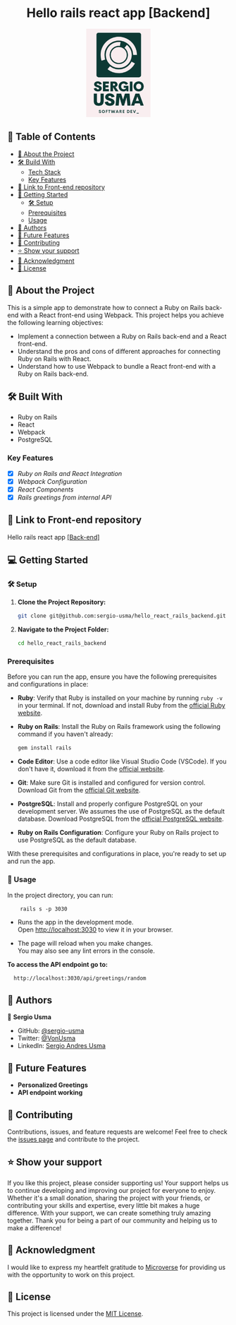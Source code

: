 <a name="readme-top"></a>

<div align="center">

  <h1><b>Hello rails react app [Backend]</b></h1>

  <img src="./public/logo.png" alt="logo" width="auto"  height="200">
  <br/>
</div>

## 📗 Table of Contents

- [📖 About the Project](#about-project)
- [🛠 Build With](#build-with)
    - [Tech Stack](#tech-stack)
    - [Key Features](#key-features)
- [🚅 Link to Front-end repository](#frontend)
- [📖 Getting Started](#started)
    - [🛠 Setup](#setup)
    - [Prerequisites](#prerequisites)
    - [Usage](#usage)
- [👥 Authors](#authors)
- [🔭 Future Features](#future-features)
- [🤝 Contributing](#contributing)
- [⭐️ Show your support](#support)
- [🙏 Acknowledgment](#Acknowledgment)
- [📜 License](#license)

## 📖 About the Project <a name="about-project"></a>

This is a simple app to demonstrate how to connect a Ruby on Rails back-end with a React front-end using Webpack. This project helps you achieve the following learning objectives:

- Implement a connection between a Ruby on Rails back-end and a React front-end.
- Understand the pros and cons of different approaches for connecting Ruby on Rails with React.
- Understand how to use Webpack to bundle a React front-end with a Ruby on Rails back-end.
## 🛠 Built With <a name="built-with"></a>

- Ruby on Rails
- React
- Webpack
- PostgreSQL

### Key Features <a name="key-features"></a>

- [x] *Ruby on Rails and React Integration*
- [x] *Webpack Configuration*
- [x] *React Components*
- [x] *Rails greetings from internal API*

## 🚅 Link to Front-end repository <a name="frontend"></a>

Hello rails react app [[Back-end]](https://github.com/sergio-usma/hello_react_rails_frontend)

## 💻 Getting Started  <a name="started"></a>

### 🛠 Setup <a name="setup"></a>

1. **Clone the Project Repository:**

   ```bash
   git clone git@github.com:sergio-usma/hello_react_rails_backend.git
   ```

2. **Navigate to the Project Folder:**

   ```bash
   cd hello_react_rails_backend
   ```

### Prerequisites <a name="prerequisites"></a>

Before you can run the app, ensure you have the following prerequisites and configurations in place:

- **Ruby**: Verify that Ruby is installed on your machine by running `ruby -v` in your terminal. If not, download and install Ruby from the [official Ruby website](https://www.ruby-lang.org/en/documentation/installation/).

- **Ruby on Rails**: Install the Ruby on Rails framework using the following command if you haven't already:

  ```bash
  gem install rails
  ```

- **Code Editor**: Use a code editor like Visual Studio Code (VSCode). If you don't have it, download it from the [official website](https://code.visualstudio.com/).

- **Git**: Make sure Git is installed and configured for version control. Download Git from the [official Git website](https://git-scm.com/downloads).

- **PostgreSQL**: Install and properly configure PostgreSQL on your development server. We assumes the use of PostgreSQL as the default database. Download PostgreSQL from the [official PostgreSQL website](https://www.postgresql.org/download/).

- **Ruby on Rails Configuration**: Configure your Ruby on Rails project to use PostgreSQL as the default database.

With these prerequisites and configurations in place, you're ready to set up and run the app.

### 📖 Usage <a name="usage"></a>

In the project directory, you can run:

```
    rails s -p 3030
```

- Runs the app in the development mode.\
  Open [http://localhost:3030](http://localhost:3000) to view it in your browser.

- The page will reload when you make changes.\
  You may also see any lint errors in the console.

**To access the API endpoint go to:**

```bash
  http://localhost:3030/api/greetings/random
```

## 👥 Authors <a name="authors"></a>

👤 **Sergio Usma**

- GitHub: [@sergio-usma](https://github.com/sergio-usma)
- Twitter: [@VonUsma](https://twitter.com/vonusma)
- LinkedIn: [Sergio Andres Usma](https://www.linkedin.com/in/sergiousma/)

## 🔭 Future Features <a name="future-features"></a>

- **Personalized Greetings**
- **API endpoint working**

## 🤝 Contributing <a name="contributing"></a>

Contributions, issues, and feature requests are welcome!
Feel free to check the [issues page](https://github.com/sergio-usma/hello_react_rails_backend/issues) and contribute to the project.


## ⭐️ Show your support <a name="support"></a>

If you like this project, please consider supporting us! Your support helps us to continue developing and improving our project for everyone to enjoy. Whether it's a small donation, sharing the project with your friends, or contributing your skills and expertise, every little bit makes a huge difference. With your support, we can create something truly amazing together. Thank you for being a part of our community and helping us to make a difference!

## 🙏 Acknowledgment <a name="Acknowledgment"></a>
I would like to express my heartfelt gratitude to [Microverse](https://github.com/microverseinc) for providing us with the opportunity to work on this project.

## 📜 License <a name="license"></a>

This project is licensed under the [MIT License](./LICENSE).
